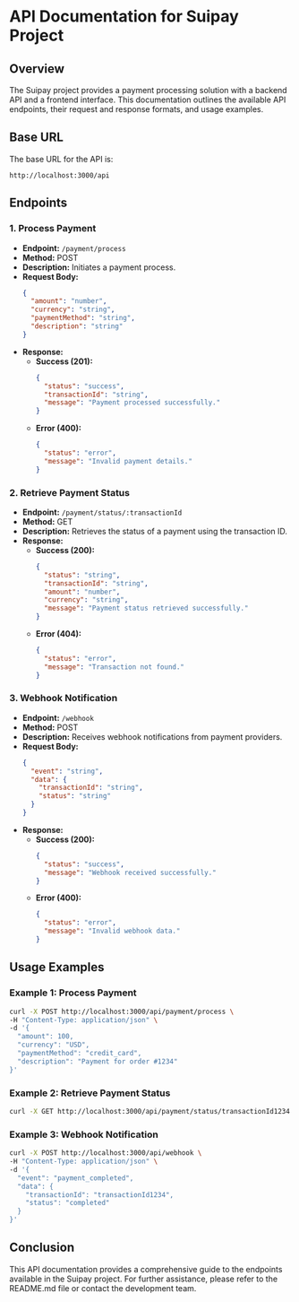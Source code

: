 # API Documentation for Suipay Project

## Overview
The Suipay project provides a payment processing solution with a backend API and a frontend interface. This documentation outlines the available API endpoints, their request and response formats, and usage examples.

## Base URL
The base URL for the API is:
```
http://localhost:3000/api
```

## Endpoints

### 1. Process Payment
- **Endpoint:** `/payment/process`
- **Method:** POST
- **Description:** Initiates a payment process.
- **Request Body:**
  ```json
  {
    "amount": "number",
    "currency": "string",
    "paymentMethod": "string",
    "description": "string"
  }
  ```
- **Response:**
  - **Success (201):**
    ```json
    {
      "status": "success",
      "transactionId": "string",
      "message": "Payment processed successfully."
    }
    ```
  - **Error (400):**
    ```json
    {
      "status": "error",
      "message": "Invalid payment details."
    }
    ```

### 2. Retrieve Payment Status
- **Endpoint:** `/payment/status/:transactionId`
- **Method:** GET
- **Description:** Retrieves the status of a payment using the transaction ID.
- **Response:**
  - **Success (200):**
    ```json
    {
      "status": "string",
      "transactionId": "string",
      "amount": "number",
      "currency": "string",
      "message": "Payment status retrieved successfully."
    }
    ```
  - **Error (404):**
    ```json
    {
      "status": "error",
      "message": "Transaction not found."
    }
    ```

### 3. Webhook Notification
- **Endpoint:** `/webhook`
- **Method:** POST
- **Description:** Receives webhook notifications from payment providers.
- **Request Body:**
  ```json
  {
    "event": "string",
    "data": {
      "transactionId": "string",
      "status": "string"
    }
  }
  ```
- **Response:**
  - **Success (200):**
    ```json
    {
      "status": "success",
      "message": "Webhook received successfully."
    }
    ```
  - **Error (400):**
    ```json
    {
      "status": "error",
      "message": "Invalid webhook data."
    }
    ```

## Usage Examples

### Example 1: Process Payment
```bash
curl -X POST http://localhost:3000/api/payment/process \
-H "Content-Type: application/json" \
-d '{
  "amount": 100,
  "currency": "USD",
  "paymentMethod": "credit_card",
  "description": "Payment for order #1234"
}'
```

### Example 2: Retrieve Payment Status
```bash
curl -X GET http://localhost:3000/api/payment/status/transactionId1234
```

### Example 3: Webhook Notification
```bash
curl -X POST http://localhost:3000/api/webhook \
-H "Content-Type: application/json" \
-d '{
  "event": "payment_completed",
  "data": {
    "transactionId": "transactionId1234",
    "status": "completed"
  }
}'
```

## Conclusion
This API documentation provides a comprehensive guide to the endpoints available in the Suipay project. For further assistance, please refer to the README.md file or contact the development team.